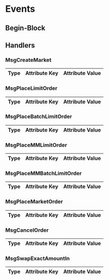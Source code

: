 <!-- order: 5 -->

# Events

## Begin-Block

## Handlers

### MsgCreateMarket

| Type | Attribute Key | Attribute Value |
|------|---------------|-----------------|

### MsgPlaceLimitOrder

| Type | Attribute Key | Attribute Value |
|------|---------------|-----------------|

### MsgPlaceBatchLimitOrder

| Type | Attribute Key | Attribute Value |
|------|---------------|-----------------|

### MsgPlaceMMLimitOrder

| Type | Attribute Key | Attribute Value |
|------|---------------|-----------------|

### MsgPlaceMMBatchLimitOrder

| Type | Attribute Key | Attribute Value |
|------|---------------|-----------------|

### MsgPlaceMarketOrder

| Type | Attribute Key | Attribute Value |
|------|---------------|-----------------|

### MsgCancelOrder

| Type | Attribute Key | Attribute Value |
|------|---------------|-----------------|

### MsgSwapExactAmountIn

| Type | Attribute Key | Attribute Value |
|------|---------------|-----------------|
